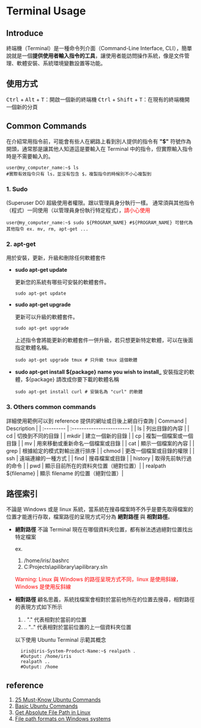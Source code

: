 # Terminal Usage

## Introduce 
終端機（Terminal）是一種命令列介面（Command-Line Interface, CLI），簡單說就是一個<b>提供使用者輸入指令的工具</b>，讓使用者能訪問操作系統，像是文件管理、軟體安裝、系統環境變數設置等功能。

## 使用方式
<kbd>Ctrl</kbd> + <kbd>Alt</kbd> + <kbd>T</kbd>：開啟一個新的終端機
<kbd>Ctrl</kbd> + <kbd>Shift</kbd> + <kbd>T</kbd>：在現有的終端機開一個新的分頁

## Common Commands
在介紹常用指令前，可能會有些人在網路上看到別人提供的指令有 <b>"\$"</b> 符號作為開頭，通常那是讓其他人知道這是要輸入在 Terminal 中的指令，但實際輸入指令時是不需要輸入的。

```bash=
user@my_computer_name:~$ ls 
#實際有效指令只有 ls，並沒有包含 $，複製指令的時候別不小心複製到
```

### 1. Sudo

(Superuser DO) 超級使用者權限。跟以管理員身分執行一樣。
通常須與其他指令（程式）一同使用（以管理員身份執行特定程式），<font color="red">請小心使用</font>

```bash=
user@my_computer_name:~$ sudo ${PROGRAM_NAME} #${PROGRAM_NAME} 可替代為其他指令 ex. mv, rm, apt-get ...
```

### 2. apt-get

用於安裝，更新，升級和刪除任何軟體套件

- **sudo apt-get update**

    更新您的系統有哪些可安裝的軟體套件。

  ```bash=
  sudo apt-get update
  ```

- **sudo apt-get upgrade**

    更新可以升級的軟體套件。

  ```bash=
  sudo apt-get upgrade
  ```

    上述指令會將能更新的軟體套件一併升級，若只想更新特定軟體，可以在後面指定軟體名稱。

  ```
  sudo apt-get upgrade tmux # 只升級 tmux 這個軟體
  ```

- **sudo apt-get install ${package} name you wish to install_**
  安裝指定的軟體，\${package} 請改成你要下載的軟體名稱

  ```
  sudo apt-get install curl # 安裝名為 "curl" 的軟體
  ```
 
### 3. Others common commands
  詳細使用範例可以到 reference 提供的網址或日後上網自行查詢
  | Command    | Description                |
  | :--------- | :------------------------ |
  | ls         | 列出目錄的內容 |
  | cd         | 切換到不同的目錄 |
  | mkdir      | 建立一個新的目錄 |
  | cp         | 複製一個檔案或一個目錄 |
  | mv         | 用來移動或重新命名一個檔案或目錄 |
  | cat        | 顯示一個檔案的內容 |
  | grep       | 根據給定的模式對輸出進行排序 |
  | chmod      | 更改一個檔案或目錄的權限 |
  | ssh        | 遠端連線的一種方式 |
  | find       | 搜尋檔案或目錄 |
  | history    | 取得先前執行過的命令  |
  | pwd        | 顯示目前所在的資料夾位置（絕對位置）|
  | realpath ${filename}        | 顯示 filename 的位置（絕對位置）|
## 路徑索引
不論是 Windows 或是 linux 系統，當系統在搜尋檔案時不外乎是要先取得檔案的位置才能進行存取，檔案路徑的呈現方式可分為 <b>絕對路徑</b> 與 <b>相對路徑</b>。

- **絕對路徑**
  不論 Terminal 現在在哪個資料夾位置，都有辦法透過絕對位置找出特定檔案 

  ex. 
    1. /home/iris/.bashrc 
    2. C:Projects\apilibrary\apilibrary.sln

  <font color=red>Warning: Linux 與 Windows 的路徑呈現方式不同，linux 是使用斜線，Windows 是使用反斜線</font>

- **相對路徑**
  顧名思義，系統找檔案會相對於當前他所在的位置去搜尋，相對路徑的表現方式如下所示
  
  1. .
    "." 代表相對於當前的位置
  2. ..
    ".." 代表相對於當前位置的上一個資料夾位置
  
  以下使用 Ubuntu Terminal 示範其概念
  ```bash=
    iris@iris-System-Product-Name:~$ realpath .
    #Output: /home/iris
    realpath ..
    #Output: /home 
  ```
## reference
1. [25 Must-Know Ubuntu Commands](https://learnubuntu.com/top-ubuntu-commands/)
2. [Basic Ubuntu Commands](https://gist.github.com/TechRancher/770a7a2ab7f0edb687e8048e538122e3)
3. [Get Absolute File Path in Linux](https://linuxhandbook.com/get-file-path/)
4. [File path formats on Windows systems](https://learn.microsoft.com/en-us/dotnet/standard/io/file-path-formats)